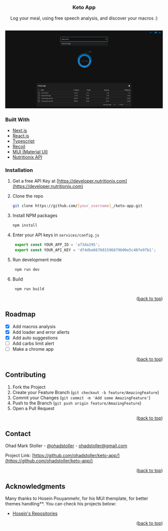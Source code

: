 <div id="top"></div>



<!-- PROJECT LOGO -->
<br />
<div align="center">

  <h3 align="center">Keto App</h3>

  <p align="center">
    Log your meal, using free speech analysis, and discover your macros :)
    <br />
    <br />
  </p>
</div>

![ScreenShot](/latest.png)



### Built With
* [Next.js](https://nextjs.org/)
* [React.js](https://reactjs.org/)
* [Typescript](https://www.typescriptlang.org/)
* [Recoil](https://recoiljs.org//)
* [MUI (Material UI)](https://mui.com/)
* [Nutritionix API](https://developer.nutritionix.com/)




### Installation

1. Get a free API Key at [https://developer.nutritionix.com](https://developer.nutritionix.com)

2. Clone the repo
   ```sh
   git clone https://github.com/[your_username]_/keto-app.git
   ```
   
3. Install NPM packages
   ```sh
   npm install
   ```
   
4. Enter your API keys in `services/config.js`
   ```js
    export const YOUR_APP_ID = 'a73da295';
    export const YOUR_API_KEY = 'df4dbe667601596879b00e5c48fe97b1';
   ```
   
5. Run development mode
   ```sh
    npm run dev
   ```
   
6. Build
   ```sh
    npm run build
   ```

<p align="right">(<a href="#top">back to top</a>)</p>


<!-- ROADMAP -->
## Roadmap

- [x] Add macros analysis
- [x] Add loader and error allerts
- [x] Add auto suggestions
- [ ] Add carbs limit alert
- [ ] Make a chrome app

<p align="right">(<a href="#top">back to top</a>)</p>


<!-- CONTRIBUTING -->
## Contributing

1. Fork the Project
2. Create your Feature Branch (`git checkout -b feature/AmazingFeature`)
3. Commit your Changes (`git commit -m 'Add some AmazingFeature'`)
4. Push to the Branch (`git push origin feature/AmazingFeature`)
5. Open a Pull Request

<p align="right">(<a href="#top">back to top</a>)</p>



<!-- CONTACT -->
## Contact

Ohad Mark Stoller - [@ohadstoller](https://twitter.com/Ohadstoller) - ohadstoller@gmail.com

Project Link: [https://github.com/ohadstoller/keto-app/](https://github.com/ohadstoller/keto-app/)

<p align="right">(<a href="#top">back to top</a>)</p>



<!-- ACKNOWLEDGMENTS -->
## Acknowledgments

Many thanks to Hosein Pouyanmehr, for his MUI themplate, for better themes handling**.
You can check his projects below:
* [Hosein's Repositories](https://github.com/hajhosein?tab=repositories/)

<p align="right">(<a href="#top">back to top</a>)</p>


